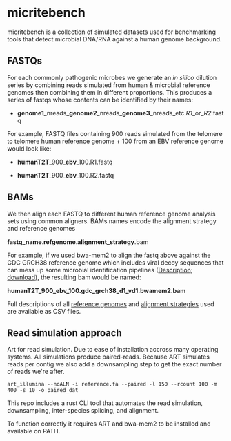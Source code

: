 # micritebench

micritebench is a collection of simulated datasets used for benchmarking tools that detect microbial DNA/RNA against a human genome background.


## FASTQs

For each commonly pathogenic microbes we generate an *in silico* dilution series by combining reads simulated from human & microbial reference genomes then combining them in different proportions. This produces a series of fastqs whose contents can be identified by their names:

* **genome1**\_nreads\_**genome2**\_nreads\_**genome3**\_nreads\_etc.*R1*\_or\_*R2*.fastq


For example, FASTQ files containing 900 reads simulated from the telomere to telomere human reference genome + 100 from an EBV reference genome would look like:

* **humanT2T**\_900\_**ebv**\_100.R1.fastq

* **humanT2T**\_900\_**ebv**\_100.R2.fastq

## BAMs

We then align each FASTQ to different human reference genome analysis sets using common aligners. BAMs names encode the alignment strategy and reference genomes

**fastq_name**.**refgenome**.**alignment_strategy**.bam

For example, if we used bwa-mem2 to align the fastq above against the GDC GRCH38 reference genome which includes viral decoy sequences that can mess up some microbial identification pipelines ([Description](https://gdc.cancer.gov/about-data/gdc-data-processing/gdc-reference-files); [download](https://api.gdc.cancer.gov/data/254f697d-310d-4d7d-a27b-27fbf767a834)), the resulting bam would be named:


**humanT2T_900_ebv_100.gdc_grch38_d1_vd1.bwamem2.bam**


Full descriptions of all [reference genomes](genomes.csv) and [alignment strategies](alignment_strategies.csv) used are available as CSV files.


## Read simulation approach

Art for read simulation. Due to ease of installation accross many operating systems. All simulations produce paired-reads. Because ART simulates reads per contig we also add a downsampling step to get the exact number of reads we're after.

```
art_illumina --noALN -i reference.fa --paired -l 150 --rcount 100 -m 400 -s 10 -o paired_dat
```

This repo includes a rust CLI tool that automates the read simulation, downsampling, inter-species splicing, and alignment.

To function correctly it requires ART and bwa-mem2 to be installed and available on PATH.
